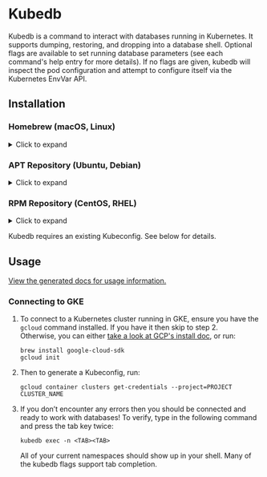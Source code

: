 # Kubedb

Kubedb is a command to interact with databases running in Kubernetes.
It supports dumping, restoring, and dropping into a database shell.
Optional flags are available to set running database parameters
(see each command's help entry for more details).
If no flags are given, kubedb will inspect the pod configuration and attempt
to configure itself via the Kubernetes EnvVar API.

## Installation

### Homebrew (macOS, Linux)

<details>
  <summary>Click to expand</summary>

  ```shell
  brew install clevyr/tap/kubedb
  ```
</details>

### APT Repository (Ubuntu, Debian)

<details>
  <summary>Click to expand</summary>

1. If you don't have it already, install the `ca-certificates` package
   ```shell
   sudo apt install ca-certificates
   ```

2. Add Clevyr's apt repository
   ```
   echo 'deb [trusted=yes] https://apt.clevyr.com /' | sudo tee /etc/apt/sources.list.d/clevyr.list
   ```

3. Update apt repositories
   ```shell
   sudo apt update
   ```

4. Install kubedb
   ```shell
   sudo apt install kubedb
   ```
</details>

### RPM Repository (CentOS, RHEL)

<details>
  <summary>Click to expand</summary>

1. If you don't have it already, install the `ca-certificates` package
   ```shell
   sudo yum install ca-certificates
   ```

2. Add Clevyr's rpm repository to `/etc/yum.repos.d/clevyr.repo`
   ```ini
   [clevyr]
   name=Clevyr
   baseurl=https://rpm.clevyr.com
   enabled=1
   gpgcheck=0
   ```

3. Install kubedb
   ```shell
   sudo yum install kubedb
   ```
</details>

Kubedb requires an existing Kubeconfig. See below for details. 

## Usage

[View the generated docs for usage information.](docs/kubedb.md)

### Connecting to GKE

1. To connect to a Kubernetes cluster running in GKE,
   ensure you have the `gcloud` command installed. 
   If you have it then skip to step 2.  
   Otherwise, you can either [take a look at GCP's install doc](https://cloud.google.com/sdk/docs/install), 
   or run:

   ```shell
   brew install google-cloud-sdk
   gcloud init
   ```

2. Then to generate a Kubeconfig, run:

   ```shell
   gcloud container clusters get-credentials --project=PROJECT CLUSTER_NAME
   ```
   
3. If you don’t encounter any errors then you should be connected and ready to work with databases!
   To verify, type in the following command and press the tab key twice:

   ```shell
   kubedb exec -n <TAB><TAB>
   ```

   All of your current namespaces should show up in your shell.
   Many of the kubedb flags support tab completion.
